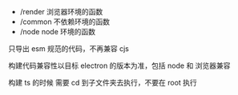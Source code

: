 - /render 浏览器环境的函数
- /common 不依赖环境的函数
- /node node 环境的函数

只导出 esm 规范的代码，不再兼容 cjs 

构建代码兼容性以目标 electron 的版本为准，包括 node 和 浏览器兼容

构建 ts 的时候 需要 cd 到子文件夹去执行，不要在 root 执行